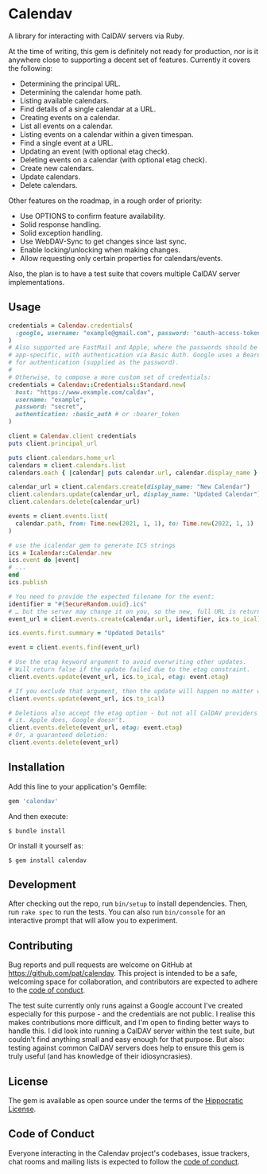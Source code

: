 # Calendav

A library for interacting with CalDAV servers via Ruby.

At the time of writing, this gem is definitely not ready for production, nor is it anywhere close to supporting a decent set of features. Currently it covers the following:

* Determining the principal URL.
* Determining the calendar home path.
* Listing available calendars.
* Find details of a single calendar at a URL.
* Creating events on a calendar.
* List all events on a calendar.
* Listing events on a calendar within a given timespan.
* Find a single event at a URL.
* Updating an event (with optional etag check).
* Deleting events on a calendar (with optional etag check).
* Create new calendars.
* Update calendars.
* Delete calendars.

Other features on the roadmap, in a rough order of priority:

* Use OPTIONS to confirm feature availability.
* Solid response handling.
* Solid exception handling.
* Use WebDAV-Sync to get changes since last sync.
* Enable locking/unlocking when making changes.
* Allow requesting only certain properties for calendars/events.

Also, the plan is to have a test suite that covers multiple CalDAV server implementations.

## Usage

```ruby
credentials = Calendav.credentials(
  :google, username: "example@gmail.com", password: "oauth-access-token"
)
# Also supported are FastMail and Apple, where the passwords should be
# app-specific, with authentication via Basic Auth. Google uses a Bearer Token
# for authentication (supplied as the password).
#
# Otherwise, to compose a more custom set of credentials:
credentials = Calendav::Credentials::Standard.new(
  host: "https://www.example.com/caldav",
  username: "example",
  password: "secret",
  authentication: :basic_auth # or :bearer_token
)

client = Calendav.client credentials
puts client.principal_url

puts client.calendars.home_url
calendars = client.calendars.list
calendars.each { |calendar| puts calendar.url, calendar.display_name }

calendar_url = client.calendars.create(display_name: "New Calendar")
client.calendars.update(calendar_url, display_name: "Updated Calendar")
client.calendars.delete(calendar_url)

events = client.events.list(
  calendar.path, from: Time.new(2021, 1, 1), to: Time.new(2022, 1, 1)
)

# use the icalendar gem to generate ICS strings
ics = Icalendar::Calendar.new
ics.event do |event|
# ...
end
ics.publish

# You need to provide the expected filename for the event:
identifier = "#{SecureRandom.uuid}.ics"
# … but the server may change it on you, so the new, full URL is returned:
event_url = client.events.create(calendar.url, identifier, ics.to_ical)

ics.events.first.summary = "Updated Details"

event = client.events.find(event_url)

# Use the etag keyword argument to avoid overwriting other updates.
# Will return false if the update failed due to the etag constraint.
client.events.update(event_url, ics.to_ical, etag: event.etag)

# If you exclude that argument, then the update will happen no matter what.
client.events.update(event_url, ics.to_ical)

# Deletions also accept the etag option - but not all CalDAV providers respect
# it. Apple does, Google doesn't.
client.events.delete(event_url, etag: event.etag)
# Or, a guaranteed deletion:
client.events.delete(event_url)
```

## Installation

Add this line to your application's Gemfile:

```ruby
gem 'calendav'
```

And then execute:

    $ bundle install

Or install it yourself as:

    $ gem install calendav

## Development

After checking out the repo, run `bin/setup` to install dependencies. Then, run `rake spec` to run the tests. You can also run `bin/console` for an interactive prompt that will allow you to experiment.

## Contributing

Bug reports and pull requests are welcome on GitHub at https://github.com/pat/calendav. This project is intended to be a safe, welcoming space for collaboration, and contributors are expected to adhere to the [code of conduct](https://github.com/pat/calendav/blob/main/CODE_OF_CONDUCT.md).

The test suite currently only runs against a Google account I've created especially for this purpose - and the credentials are not public. I realise this makes contributions more difficult, and I'm open to finding better ways to handle this. I did look into running a CalDAV server within the test suite, but couldn't find anything small and easy enough for that purpose. But also: testing against common CalDAV servers does help to ensure this gem is truly useful (and has knowledge of their idiosyncrasies).

## License

The gem is available as open source under the terms of the [Hippocratic License](https://firstdonoharm.dev).

## Code of Conduct

Everyone interacting in the Calendav project's codebases, issue trackers, chat rooms and mailing lists is expected to follow the [code of conduct](https://github.com/pat/calendav/blob/main/CODE_OF_CONDUCT.md).

